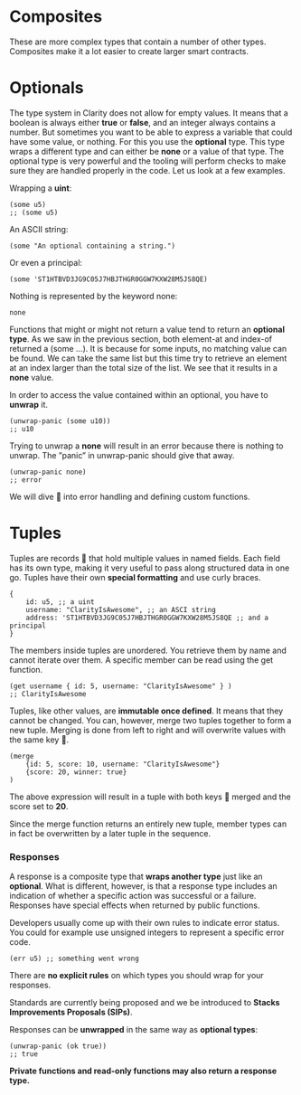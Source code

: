 # Composites

These are more complex types that contain a number of other types.
Composites make it a lot easier to create larger smart contracts.

# Optionals

The type system in Clarity does not allow for empty values. It means that a boolean is always either **true** or **false**, and an integer always contains a number. But sometimes you want to be able to express a variable that could have some value, or nothing. For this you use the **optional** type. This type wraps a different type and can either be **none** or a value of that type. The optional type is very powerful and the tooling will perform checks to make sure they are handled properly in the code. Let us look at a few examples.

Wrapping a **uint**:

```
(some u5)
;; (some u5)
```

An ASCII string:

```
(some "An optional containing a string.")
```

Or even a principal:

```
(some 'ST1HTBVD3JG9C05J7HBJTHGR0GGW7KXW28M5JS8QE)
```

Nothing is represented by the keyword none:

```
none
```

Functions that might or might not return a value tend to return an **optional type**. As we saw in the previous section, both element-at and index-of returned a (some ...). It is because for some inputs, no matching value can be found. We can take the same list but this time try to retrieve an element at an index larger than the total size of the list. We see that it results in a **none** value.

In order to access the value contained within an optional, you have to **unwrap** it.

```
(unwrap-panic (some u10))
;; u10
```

Trying to unwrap a **none** will result in an error because there is nothing to unwrap. The ”panic” in unwrap-panic should give that away.

```
(unwrap-panic none)
;; error
```

We will dive 🤿 into error handling and defining custom functions.

# Tuples

Tuples are records 🧾 that hold multiple values in named fields. Each field has its own type, making it very useful to pass along structured data in one go. Tuples have their own **special formatting** and use curly braces.

```
{
	id: u5, ;; a uint
	username: "ClarityIsAwesome", ;; an ASCI string
	address: 'ST1HTBVD3JG9C05J7HBJTHGR0GGW7KXW28M5JS8QE ;; and a principal
}
```

The members inside tuples are unordered. You retrieve them by name and cannot iterate over them. A specific member can be read using the get function.

```
(get username { id: 5, username: "ClarityIsAwesome" } )
;; ClarityIsAwesome
```

Tuples, like other values, are **immutable once defined**. It means that they cannot be changed. You can, however, merge two tuples together to form a new tuple. Merging is done from left to right and will overwrite values with the same key 🔑.

```
(merge
	{id: 5, score: 10, username: "ClarityIsAwesome"}
	{score: 20, winner: true}
)
```

The above expression will result in a tuple with both keys 🔑 merged and the score set to **20**.

Since the merge function returns an entirely new tuple, member types can in fact be overwritten by a later tuple in the sequence.

### Responses

A response is a composite type that **wraps another type** just like an **optional**. What is different, however, is that a response type includes an indication of whether a specific action was successful or a failure. Responses have special effects when returned by public functions.

Developers usually come up with their own rules to indicate error status. You could for example use unsigned integers to represent a specific error code.

```
(err u5) ;; something went wrong
```

There are **no explicit rules** on which types you should wrap for your responses.

Standards are currently being proposed and we be introduced to **Stacks Improvements Proposals (SIPs)**.

Responses can be **unwrapped** in the same way as **optional types**:

```
(unwrap-panic (ok true))
;; true
```

**Private functions and read-only functions may also return a response type.**
